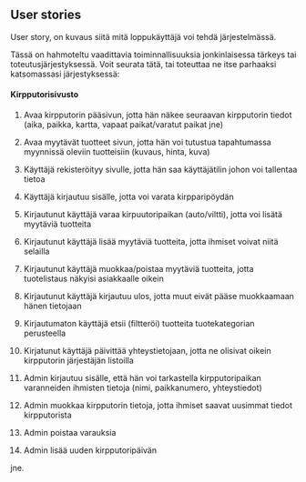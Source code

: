 ## User stories

User story, on kuvaus siitä mitä loppukäyttäjä voi tehdä järjestelmässä.

Tässä on hahmoteltu vaadittavia toiminnallisuuksia jonkinlaisessa tärkeys tai toteutusjärjestyksessä. Voit seurata tätä, tai toteuttaa ne itse parhaaksi katsomassasi järjestyksessä:

#### Kirpputorisivusto

1. Avaa kirpputorin pääsivun, jotta hän näkee seuraavan kirpputorin tiedot (aika, paikka, kartta, vapaat paikat/varatut paikat jne)

2. Avaa myytävät tuotteet sivun, jotta hän voi tutustua tapahtumassa myynnissä oleviin tuotteisiin (kuvaus, hinta, kuva)

3. Käyttäjä rekisteröityy sivulle, jotta hän saa käyttäjätilin johon voi tallentaa tietoa

4. Käyttäjä kirjautuu sisälle, jotta voi varata kirpparipöydän

5. Kirjautunut käyttäjä varaa kirpuutoripaikan (auto/viltti), jotta voi lisätä myytäviä tuotteita

6. Kirjautunut käyttäjä lisää myytäviä tuotteita, jotta ihmiset voivat niitä selailla

7. Kirjautunut käyttäjä muokkaa/poistaa myytäviä tuotteita, jotta tuotelistaus näkyisi asiakkaalle oikein

8. Kirjautunut käyttäjä kirjautuu ulos, jotta muut eivät pääse muokkaamaan hänen tietojaan

9. Kirjautumaton käyttäjä etsii (filtteröi) tuotteita tuotekategorian perusteella

10. Kirjatunut käyttäjä päivittää yhteystietojaan, jotta ne olisivat oikein kirpputorin järjestäjän listoilla

11. Admin kirjautuu sisälle, että hän voi tarkastella kirpputoripaikan varanneiden ihmisten tietoja (nimi, paikkanumero, yhteystiedot)

12. Admin muokkaa kirpputorin tietoja, jotta ihmiset saavat uusimmat tiedot kirpputorista

13. Admin poistaa varauksia

14. Admin lisää uuden kirpputoripäivän

jne.